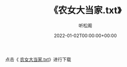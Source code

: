 ﻿---
title:  《农女大当家.txt》
date:   2022-01-02T00:00:00+00:00
author: 听松阁
layout: post
permalink: /农女大当家/
categories: 小说
tags: [小说]
---

点击《 [农女大当家.txt](http://img.660000.xyz/bookstukust/book/bntxt/10/农女大当家.txt)》进行下载